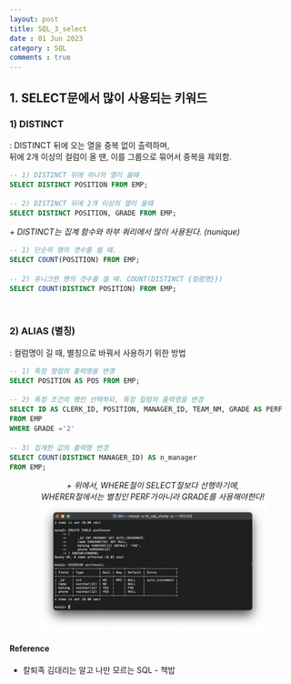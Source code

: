 ```yaml
---
layout: post
title: SQL_3_select
date : 01 Jun 2023
category : SQL
comments : true
---
```



## 1. SELECT문에서 많이 사용되는 키워드
### 1) DISTINCT
 : DISTINCT 뒤에 오는 열을 중복 없이 출력하며,  
 뒤에 2개 이상의 컬럼이 올 땐, 이를 그룹으로 묶어서 중복을 제외함.

```sql
-- 1) DISTINCT 뒤에 하나의 열이 올떄
SELECT DISTINCT POSITION FROM EMP;

-- 2) DISTINCT 뒤에 2개 이상의 열이 올떄
SELECT DISTINCT POSITION, GRADE FROM EMP;
```

 *\+ DISTINCT는 집계 함수와 하부 쿼리에서 많이 사용된다. (nunique)*
```sql
-- 1) 단순히 행의 갯수를 셀 때.
SELECT COUNT(POSITION) FROM EMP;

-- 2) 유니크한 행의 갯수를 셀 때. COUNT(DISTINCT {컬럼명}})
SELECT COUNT(DISTINCT POSITION) FROM EMP;
```

<br>

### 2) ALIAS (별칭)
 : 컬럼명이 길 때, 별칭으로 바꿔서 사용하기 위한 방법
```sql
-- 1) 특정 컬럼의 출력명을 변경
SELECT POSITION AS POS FROM EMP;

-- 2) 특정 조건의 행만 선택하되, 특정 컬럼의 출력명을 변경
SELECT ID AS CLERK_ID, POSITION, MANAGER_ID, TEAM_NM, GRADE AS PERF
FROM EMP
WHERE GRADE ='2'

-- 3) 집계한 값의 출력명 변경
SELECT COUNT(DISTINCT MANAGER_ID) AS n_manager 
FROM EMP;
```


<center>

*\+ 위에서, WHERE절이 SELECT절보다 선행하기에, <br> WHERER절에서는 별칭인 PERF가아니라 GRADE를 사용해야한다!*  
<img src = '/assets/14_SQL/sql_1/sql_1_2.png' width = '80%'>

</center>





#### Reference
- 칼퇴족 김대리는 알고 나만 모르는 SQL - 책밥
